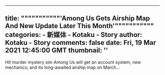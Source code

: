 
---
title: """""""""""'Among Us Gets Airship Map And New Update Later This Month'"""""""""""
categories: 
    - 新媒体
    - Kotaku - Story
author: Kotaku - Story
comments: false
date: Fri, 19 Mar 2021 12:45:00 GMT
thumbnail: ''
---

<div>   
Hit murder mystery sim Among Us will get an account system, new mechanics, and its long-awaited airship map on March…  
</div>
            